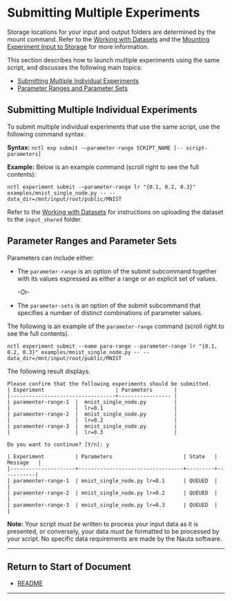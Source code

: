 # Submitting Multiple Experiments

Storage locations for your input and output folders are determined by the mount command. Refer to the [Working with Datasets](working_with_datasets.md) and the [Mounting Experiment Input to Storage](mount_exp_input.md) for more information.

This section describes how to launch multiple experiments using the same script, and discusses the following main topics:

- [Submitting Multiple Individual Experiments](#submitting-multiple-individual-experiments)
- [Parameter Ranges and Parameter Sets](#parameter-ranges-and-parameter-sets)  


## Submitting Multiple Individual Experiments

To submit multiple individual experiments that use the same script, use the following command syntax.

**Syntax:** `nctl exp submit -–parameter-range SCRIPT_NAME [-- script-parameters]`

**Example:** Below is an example command (scroll right to see the full contents):  

```
nctl experiment submit -–parameter-range lr "{0.1, 0.2, 0.3}" 
examples/mnist_single_node.py -- --data_dir=/mnt/input/root/public/MNIST
```

Refer to the [Working with Datasets](working_with_datasets.md) for instructions on uploading the dataset to the `input_shared` folder.

## Parameter Ranges and Parameter Sets

Parameters can include either:

* The `parameter-range`  is an option of the submit subcommand together with its values expressed as either a range or an explicit set of values.

   _-Or-_

* The `parameter-sets` is an option of the submit subcommand that specifies a number of distinct combinations of parameter values.

The following is an example of the `parameter-range` command (scroll right to see the full contents).

```
nctl experiment submit --name para-range --parameter-range lr "{0.1, 0.2, 0.3}" examples/mnist_single_node.py -- --data_dir=/mnt/input/root/public/MNIST
```

The following result displays.

```
Please confirm that the following experiments should be submitted.
| Experiment                       | Parameters       |
|----------------------------------+----------------- |
| paramenter-range-1  |  mnist_single_node.py         |
|                     |  lr=0.1                       |
| paramenter-range-2  |  mnist_single_node.py         |
|                     |  lr=0.2                       |
| paramenter-range-3  |  mnist_single_node.py         |
|                     |  lr=0.3                       |

Do you want to continue? [Y/n]: y

| Experiment          | Parameters                       | State   | Message   |
|---------------------+----------------------------------+---------+-----------|
| paramenter-range-1  | mnist_single_node.py lr=0.1      | QUEUED  |           |
| paramenter-range-2  | mnist_single_node.py lr=0.2      | QUEUED  |           |
| paramenter-range-3  | mnist_single_node.py lr=0.3      | QUEUED  |           |
```

**Note:** Your script _must be_ written to process your input data as it is presented, or conversely, your data _must be_ formatted to be processed by your script. No specific data requirements are made by the Nauta software.

----------------------

## Return to Start of Document

* [README](../README.md)
----------------------
